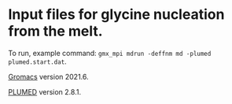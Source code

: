 # Input files for glycine nucleation from the melt. 

To run, example command: `gmx_mpi mdrun -deffnm md -plumed plumed.start.dat`.

[Gromacs](https://www.gromacs.org/Downloads) version 2021.6.

[PLUMED](https://www.plumed.org/doc-v2.8/user-doc/html/index.html) version 2.8.1.
